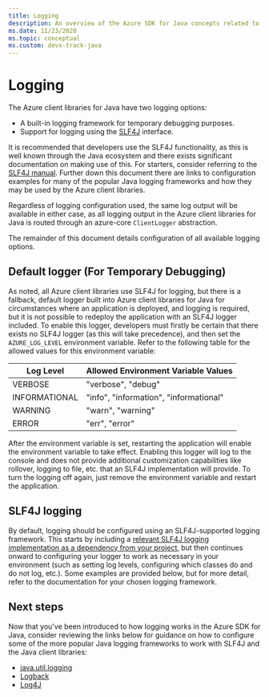 ```yaml
---
title: Logging
description: An overview of the Azure SDK for Java concepts related to logging
ms.date: 11/23/2020
ms.topic: conceptual
ms.custom: devx-track-java
---
```


# Logging

The Azure client libraries for Java have two logging options:

* A built-in logging framework for temporary debugging purposes.
* Support for logging using the [SLF4J](https://www.slf4j.org/) interface.

It is recommended that developers use the SLF4J functionality, as this is well known through the Java ecosystem and there exists significant documentation on making use of this. For starters, consider referring to the [SLF4J manual](https://www.slf4j.org/manual.html). Further down this document there are links to configuration examples for many of the popular Java logging frameworks and how they may be used by the Azure client libraries.

Regardless of logging configuration used, the same log output will be available in either case, as all logging output in the Azure client libraries for Java is routed through an azure-core `ClientLogger` abstraction.

The remainder of this document details configuration of all available logging options.

## Default logger (For Temporary Debugging)

As noted, all Azure client libraries use SLF4J for logging, but there is a fallback, default logger built into Azure client libraries for Java for circumstances where an application is deployed, and logging is required, but it is not possible to redeploy the application with an SLF4J logger included. To enable this logger, developers must firstly be certain that there exists no SLF4J logger (as this will take precedence), and then set the `AZURE_LOG_LEVEL` environment variable. Refer to the following table for the allowed values for this environment variable:

| Log Level              | Allowed Environment Variable Values     |
|------------------------|-----------------------------------------|
| VERBOSE                | "verbose", "debug"                      | 
| INFORMATIONAL          | "info", "information", "informational"  |  
| WARNING                | "warn", "warning"                       |  
| ERROR                  | "err", "error"                          |

After the environment variable is set, restarting the application will enable the environment variable to take effect. Enabling this logger will log to the console and does not provide additional customization capabilities like rollover, logging to file, etc. that an SLF4J implementation will provide. To turn the logging off again, just remove the environment variable and restart the application.

## SLF4J logging

By default, logging should be configured using an SLF4J-supported logging framework. This starts by including a [relevant SLF4J logging implementation as a dependency from your project](http://www.slf4j.org/manual.html#projectDep), but then continues onward to configuring your logger to work as necessary in your environment (such as setting log levels, configuring which classes do and do not log, etc.). Some examples are provided below, but for more detail, refer to the documentation for your chosen logging framework.

## Next steps

Now that you've been introduced to how logging works in the Azure SDK for Java, consider reviewing the links below for guidance on how to configure some of the more popular Java logging frameworks to work with SLF4J and the Java client libraries:

* [java.util.logging](java-sdk-logging-jul.md)
* [Logback](java-sdk-logging-logback.md)
* [Log4J](java-sdk-logging-log4j.md)
